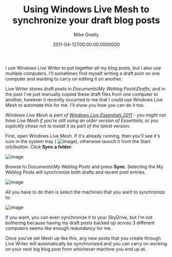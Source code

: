 ﻿---
title: "Using Windows Live Mesh to synchronize your draft blog posts"
date: "2011-04-12T00:00:00.0000000"
author: "Mike Goatly"
---
I use Windows Live Writer to put together all my blog posts\, but
I also use multiple computers\. I'll sometimes find myself writing a
draft post on one computer and wanting to carry on editing it on
another\.

Live Writer stores draft posts in *Documents\\My Weblog
Posts\\Drafts*\, and in the past I've just manually copied these
draft files from one computer to another\, however it recently
occurred to me that I could use Windows Live Mesh to automate this
for me\. I'll show you how you can do it too\.

*Windows Live Mesh is part of [Windows Live Essentials 2011](http://explore.live.com/windows-live-essentials) \- you might not
have Live Mesh if you're still using an older version of
Essentials\, or you explicitly chose not to install it as part of
the latest version\.*

First\, open Windows Live Mesh\. If it's already running\, then
you'll see it's icon in the system tray \( ![image](/images/post/2011/04/Windows-Live-Writer_Using-Windows-Live-Mesh-to-synchronize-y_AAA1_image_thumb_3.png)\)\, otherwise
launch it from the Start orb/button\. Click **Sync a
folder**:

![image](/images/post/2011/04/Windows-Live-Writer_Using-Windows-Live-Mesh-to-synchronize-y_AAA1_image_thumb.png)

Browse to *Documents\\My Weblog Posts* and press
**Sync**\. Selecting the My Weblog Posts will
synchronize both drafts and recent post entries\.

![image](/images/post/2011/04/Windows-Live-Writer_Using-Windows-Live-Mesh-to-synchronize-y_AAA1_image_thumb_1.png)

All you have to do then is select the machines that you want to
synchronize to:

![image](/images/post/2011/04/Windows-Live-Writer_Using-Windows-Live-Mesh-to-synchronize-y_AAA1_image_thumb_2.png)

If you want\, you can even synchronize it to your SkyDrive\, but
I'm not bothering because having my draft posts backed up across 3
different computers seems like enough redundancy for me\.

Once you've set Mesh up like this\, any new posts that you create
through Live Writer will automatically be synchronized and you can
carry on working on your next big blog post from whichever machine
you end up at\.

